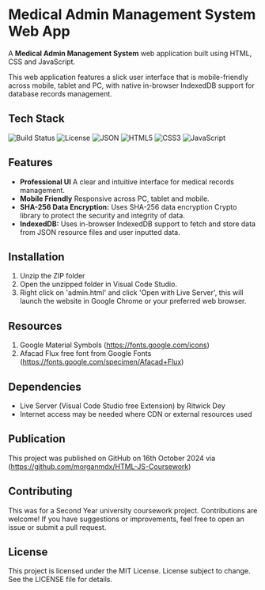 # Medical Admin Management System Web App

A **Medical Admin Management System** web application built using HTML, CSS and JavaScript.

This web application features a slick user interface that is mobile-friendly across mobile, tablet and PC, with native in-browser IndexedDB support for database records management. 

## Tech Stack

![Build Status](https://img.shields.io/badge/build-passing-brightgreen)
![License](https://img.shields.io/badge/license-MIT-blue)
![JSON](https://img.shields.io/badge/JSON-000000?style=for-the-badge&logo=json&logoColor=white)
![HTML5](https://img.shields.io/badge/HTML5-E34F26?style=for-the-badge&logo=html5&logoColor=white)
![CSS3](https://img.shields.io/badge/CSS3-1572B6?style=for-the-badge&logo=css3&logoColor=white)
![JavaScript](https://img.shields.io/badge/JavaScript-F7DF1E?style=for-the-badge&logo=javascript&logoColor=black)

## Features

- **Professional UI** A clear and intuitive interface for medical records management.
- **Mobile Friendly** Responsive across PC, tablet and mobile.
- **SHA-256 Data Encryption:** Uses SHA-256 data encryption Crypto library to protect the security and integrity of data.
- **IndexedDB:** Uses in-browser IndexedDB support to fetch and store data from JSON resource files and user inputted data.

## Installation

1. Unzip the ZIP folder
2. Open the unzipped folder in Visual Code Studio.
3. Right click on 'admin.html' and click 'Open with Live Server', this will launch the website in Google Chrome or your preferred web browser.

## Resources
1. Google Material Symbols (https://fonts.google.com/icons)
2. Afacad Flux free font from Google Fonts (https://fonts.google.com/specimen/Afacad+Flux)

## Dependencies
- Live Server (Visual Code Studio free Extension) by Ritwick Dey
- Internet access may be needed where CDN or external resources used

## Publication
This project was published on GitHub on 16th October 2024 via (https://github.com/morganmdx/HTML-JS-Coursework)

## Contributing
This was for a Second Year university coursework project.
Contributions are welcome! If you have suggestions or improvements, feel free to open an issue or submit a pull request.

## License
This project is licensed under the MIT License.
License subject to change.
See the LICENSE file for details.
